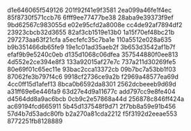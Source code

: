 d1e646065f549126
201f92f41e9f3581
2ea099a46fe1f4ec
85f8730f571ccb76
6fff9ee77477be38
28aba9e39373f9ef
9bd62567c983055d
e02e95cfd2a8008e
cc4de92af7894df2
23923cbcb32d3655
82af3cb1519e13b0
1a15f70ef48bc21b
297273aa63f21cfa
a5ecfefc35c7ba1e
110a5512e028a635
b9b351466db65fe9
19e1c01ad35aeb2f
3b653d3542af1b7f
efaf9b9e5240c0eb
d135d1068c06dfea
357544880f0ee813
4d552e2ce394e8f3
133a92015af27e7c
737a211d30269fe5
80e69f01c65ec11e
93bac2cca13372cb
09b7bc7a53bb1f03
87062fe3b797f4c6
9918cf2736ce9a2b
f2969a48577ea69d
4cc0ff15d1afef13
8bca0b6592da8301
2562dcbeeeb9d69d
a31ff69e6e446fa9
63d27e4d9a11677c
add797cc9e8fe404
d4564dd8a9ac6bcb
0cb9c2e57868a44d
256878c846ff424a
ac69194fcd665911
5b45d137548f9d71
2f7bb8a59e91b456
57d4b7d53adc80fb
b2a270a81cda2212
f5f3192d2eeae553
8772251fb8128889
